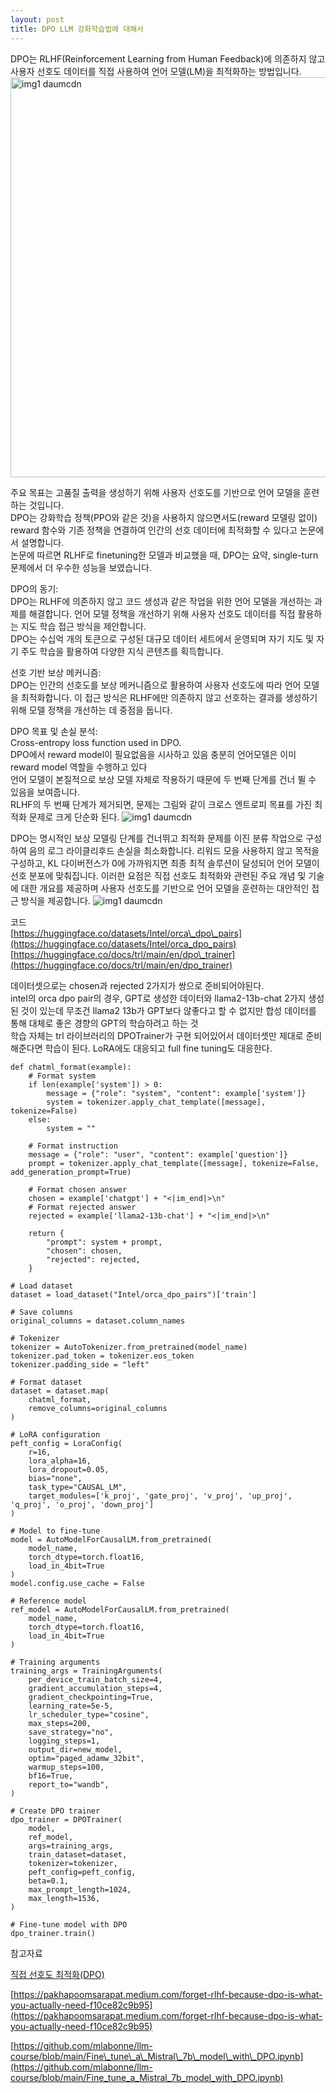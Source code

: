 ```yaml
---
layout: post
title: DPO LLM 강화학습법에 대해서
---
```


DPO는 RLHF(Reinforcement Learning from Human Feedback)에 의존하지 않고 사용자 선호도 데이터를 직접 사용하여 언어 모델(LM)을 최적화하는 방법입니다.
<img width="640" alt="img1 daumcdn" src="https://github.com/hypro2/hypro2.github.io/assets/84513149/b59ae767-6093-4628-9f5e-7bcbec20b525">

주요 목표는 고품질 출력을 생성하기 위해 사용자 선호도를 기반으로 언어 모델을 훈련하는 것입니다.  
DPO는 강화학습 정책(PPO와 같은 것)을 사용하지 않으면서도(reward 모델링 없이) reward 함수와 기존 정책을 연결하여 인간의 선호 데이터에 최적화할 수 있다고 논문에서 설명합니다.  
논문에 따르면 RLHF로 finetuning한 모델과 비교했을 때, DPO는 요약, single-turn 문제에서 더 우수한 성능을 보였습니다.

DPO의 동기:  
DPO는 RLHF에 의존하지 않고 코드 생성과 같은 작업을 위한 언어 모델을 개선하는 과제를 해결합니다. 언어 모델 정책을 개선하기 위해 사용자 선호도 데이터를 직접 활용하는 지도 학습 접근 방식을 제안합니다.  
DPO는 수십억 개의 토큰으로 구성된 대규모 데이터 세트에서 운영되며 자기 지도 및 자기 주도 학습을 활용하여 다양한 지식 콘텐츠를 획득합니다.

선호 기반 보상 메커니즘:  
DPO는 인간의 선호도를 보상 메커니즘으로 활용하여 사용자 선호도에 따라 언어 모델을 최적화합니다. 이 접근 방식은 RLHF에만 의존하지 않고 선호하는 결과를 생성하기 위해 모델 정책을 개선하는 데 중점을 둡니다.

DPO 목표 및 손실 분석:  
Cross-entropy loss function used in DPO.  
DPO에서 reward model이 필요없음을 시사하고 있음 충분히 언어모델은 이미 reward model 역할을 수행하고 있다  
언어 모델이 본질적으로 보상 모델 자체로 작용하기 때문에 두 번째 단계를 건너 뛸 수 있음을 보여줍니다.  
RLHF의 두 번째 단계가 제거되면, 문제는 그림와 같이 크로스 엔트로피 목표를 가진 최적화 문제로 크게 단순화 된다.
![img1 daumcdn](https://github.com/hypro2/hypro2.github.io/assets/84513149/946e1b15-6afa-4c7f-b1a2-c3d92690870a)

DPO는 명시적인 보상 모델링 단계를 건너뛰고 최적화 문제를 이진 분류 작업으로 구성하여 음의 로그 라이클리후드 손실을 최소화합니다.
리워드 모을 사용하지 않고 목적을 구성하고, KL 다이버전스가 0에 가까워지면 최종 최적 솔루션이 달성되어 언어 모델이 선호 분포에 맞춰집니다.
이러한 요점은 직접 선호도 최적화와 관련된 주요 개념 및 기술에 대한 개요를 제공하며 사용자 선호도를 기반으로 언어 모델을 훈련하는 대안적인 접근 방식을 제공합니다.
![img1 daumcdn](https://github.com/hypro2/hypro2.github.io/assets/84513149/70e9c6e8-1612-4187-b574-711649456f17)

코드  
[https://huggingface.co/datasets/Intel/orca\_dpo\_pairs](https://huggingface.co/datasets/Intel/orca_dpo_pairs)  
[https://huggingface.co/docs/trl/main/en/dpo\_trainer](https://huggingface.co/docs/trl/main/en/dpo_trainer)

데이터셋으로는 chosen과 rejected 2가지가 쌍으로 준비되어야된다.  
intel의 orca dpo pair의 경우, GPT로 생성한 데이터와 llama2-13b-chat 2가지 생성된 것이 있는데 무조건 llama2 13b가 GPT보다 않좋다고 할 수 없지만 합성 데이터를 통해 대체로 좋은 경향의 GPT의 학습하려고 하는 것  
학습 자체는 trl 라이브러리의 DPOTrainer가 구현 되어있어서 데이터셋만 제대로 준비해준다면 학습이 된다. LoRA에도 대응되고 full fine tuning도 대응한다.

```
def chatml_format(example):
    # Format system
    if len(example['system']) > 0:
        message = {"role": "system", "content": example['system']}
        system = tokenizer.apply_chat_template([message], tokenize=False)
    else:
        system = ""

    # Format instruction
    message = {"role": "user", "content": example['question']}
    prompt = tokenizer.apply_chat_template([message], tokenize=False, add_generation_prompt=True)

    # Format chosen answer
    chosen = example['chatgpt'] + "<|im_end|>\n"
    # Format rejected answer
    rejected = example['llama2-13b-chat'] + "<|im_end|>\n"

    return {
        "prompt": system + prompt,
        "chosen": chosen,
        "rejected": rejected,
    }

# Load dataset
dataset = load_dataset("Intel/orca_dpo_pairs")['train']

# Save columns
original_columns = dataset.column_names

# Tokenizer
tokenizer = AutoTokenizer.from_pretrained(model_name)
tokenizer.pad_token = tokenizer.eos_token
tokenizer.padding_side = "left"

# Format dataset
dataset = dataset.map(
    chatml_format,
    remove_columns=original_columns
)
```

```
# LoRA configuration
peft_config = LoraConfig(
    r=16,
    lora_alpha=16,
    lora_dropout=0.05,
    bias="none",
    task_type="CAUSAL_LM",
    target_modules=['k_proj', 'gate_proj', 'v_proj', 'up_proj', 'q_proj', 'o_proj', 'down_proj']
)

# Model to fine-tune
model = AutoModelForCausalLM.from_pretrained(
    model_name,
    torch_dtype=torch.float16,
    load_in_4bit=True
)
model.config.use_cache = False

# Reference model
ref_model = AutoModelForCausalLM.from_pretrained(
    model_name,
    torch_dtype=torch.float16,
    load_in_4bit=True
)

# Training arguments
training_args = TrainingArguments(
    per_device_train_batch_size=4,
    gradient_accumulation_steps=4,
    gradient_checkpointing=True,
    learning_rate=5e-5,
    lr_scheduler_type="cosine",
    max_steps=200,
    save_strategy="no",
    logging_steps=1,
    output_dir=new_model,
    optim="paged_adamw_32bit",
    warmup_steps=100,
    bf16=True,
    report_to="wandb",
)

# Create DPO trainer
dpo_trainer = DPOTrainer(
    model,
    ref_model,
    args=training_args,
    train_dataset=dataset,
    tokenizer=tokenizer,
    peft_config=peft_config,
    beta=0.1,
    max_prompt_length=1024,
    max_length=1536,
)

# Fine-tune model with DPO
dpo_trainer.train()
```

참고자료

[직접 선호도 최적화(DPO)](https://arxiv.org/abs/2305.18290)

[https://pakhapoomsarapat.medium.com/forget-rlhf-because-dpo-is-what-you-actually-need-f10ce82c9b95](https://pakhapoomsarapat.medium.com/forget-rlhf-because-dpo-is-what-you-actually-need-f10ce82c9b95)

[https://github.com/mlabonne/llm-course/blob/main/Fine\_tune\_a\_Mistral\_7b\_model\_with\_DPO.ipynb](https://github.com/mlabonne/llm-course/blob/main/Fine_tune_a_Mistral_7b_model_with_DPO.ipynb)
